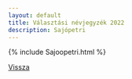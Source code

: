 ```yaml
---
layout: default
title: Választási névjegyzék 2022
description: Sajópetri
---
```


{% include Sajoopetri.html %}

[Vissza](./)